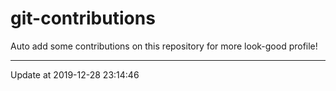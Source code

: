 # git-contributions

Auto add some contributions on this repository for more look-good profile!

---

Update at 2019-12-28 23:14:46
